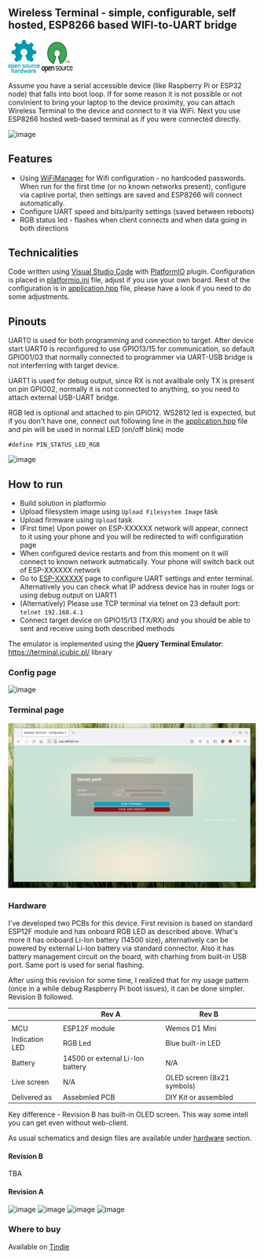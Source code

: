 ## Wireless Terminal - simple, configurable, self hosted, ESP8266 based WIFI-to-UART bridge

![Open Source Hardware](/doc/images/open-source-hardware-logo.png)
![Open Source Software](/doc/images/open-source-software-logo.png)

Assume you have a serial accessible device (like Raspberry Pi or ESP32 node) that falls into boot loop. If for some reason it is not possible or not convinient to bring your laptop to the device proximity, you can attach Wireless Terminal to the device and connect to it via WiFi. Next you use ESP8266 hosted web-based  terminal as if you were connected directly.

![image](https://user-images.githubusercontent.com/5459747/169392360-5300c240-e5a9-4d8c-8a79-1b298578029e.png)

## Features

- Using [WiFiManager](https://github.com/tzapu/WiFiManager) for Wifi configuration - no hardcoded passwords. When run for the first time (or no known networks present), configure via captive portal, then settings are saved and ESP8266 will connect automatically.
- Configure UART speed and bits/parity settings (saved between reboots)
- RGB status led - flashes when client connects and when data going in both directions

## Technicalities 

Code written using [Visual Studio Code](https://code.visualstudio.com/) with [PlatformIO](https://platformio.org/) plugin. Configuration is placed in [platformio.ini](./platformio.ini) file, adjust if you use your own board. Rest of the configuration is in [application.hpp](./include/application.hpp) file, please have a look if you need to do some adjustments.

## Pinouts

UART0 is used for both programming and connection to target. After device start UART0 is reconfigured to use GPIO13/15 for communication, so default GPIO01/03 that normally connected to programmer via UART-USB bridge is not interferring with target device. 

UART1 is used for debug output, since RX is not availbale only TX is present on pin GPIO02, normally it is not connected to anything, so you need to attach external USB-UART bridge.

RGB led is optional and attached to pin GPIO12. WS2812 led is expected, but if you don't have one, connect out following line in the [application.hpp](./include/application.hpp) file and pin will be used in normal LED (on/off blink) mode
``` 
#define PIN_STATUS_LED_RGB 
```

![image](https://user-images.githubusercontent.com/5459747/169394145-747e7414-06ad-4911-90f0-c7dc639526ed.png)

## How to run

- Build solution in platformio
- Upload filesystem image using `Upload Filesystem Image` task
- Upload firmware using `Upload` task
- (First time) Upon power on ESP-XXXXXX network will appear, connect to it using your phone and you will be redirected to wifi configuration page
- When configured device restarts and from this moment on it will connect to known network autmatically. Your phone will switch back out of ESP-XXXXXX network
- Go to [ESP-XXXXXX](http://ESP-XXXXXX.lan) page to configure UART settings and enter terminal. Alternatively you can check what IP address device has in router logs or using debug output on UART1
- (Alternatively) Please use TCP terminal via telnet on 23 default port: `telnet 192.168.4.1`
- Connect target device on GPIO15/13 (TX/RX) and you should be able to sent and receive using both described methods

The emulator is implemented using the **jQuery Terminal Emulator**: https://terminal.jcubic.pl/
library

### Config page

![image](https://user-images.githubusercontent.com/5459747/169392681-18ed7ace-9172-488e-b64e-b60dbdd8a359.png)

### Terminal page

![simplescreenrecorder-2022-05-19_22.08.45.gif](./doc/simplescreenrecorder-2022-05-19_22.08.45.gif)

### Hardware

I've developed two PCBs for this device. First revision is based on standard ESP12F module and has onboard RGB LED as described above. What's more it has onboard Li-Ion battery (14500 size), alternatively can be powered by external Li-Ion battery via standard connector. Also it has battery management circuit on the board, with charhing from built-in USB port. Same port is used for serial flashing.

After using this revision for some time, I realized that for my usage pattern (once in a while debug Raspberry Pi boot issues), it can be done simpler. Revision B followed.

|                | Rev A                            | Rev B                      |
|----------------|----------------------------------|----------------------------|
|                |                                  |                            |
| MCU            | ESP12F module                    | Wemos D1 Mini              |
| Indication LED | RGB Led                          | Blue built-in LED          |
| Battery        | 14500 or external Li-Ion battery | N/A                        |
| Live screen    | N/A                              | OLED screen (8x21 symbols) |
| Delivered as   | Assebmled PCB                    | DIY Kit or assembled       |

Key difference - Revision B has built-in OLED screen. This way some intell you can get even without web-client. 

As usual schematics and design files are available under [hardware](/hardware) section. 

#### Revision B

TBA

#### Revision A

![image](https://user-images.githubusercontent.com/5459747/177056606-f8d9d947-5051-4807-954d-d0460ebd90e2.png)
![image](https://user-images.githubusercontent.com/5459747/177056613-54652ca0-7139-48d3-817c-dfde994896aa.png)
![image](https://user-images.githubusercontent.com/5459747/177056621-1ea97652-e683-4728-80bb-21c54f414b9c.png)
![image](https://user-images.githubusercontent.com/5459747/177056627-dab257f5-5429-4f34-9b36-2e339714631a.png)

### Where to buy

Available on [Tindie](https://www.tindie.com/products/sonocotta/esp8266-wireless-terminal/)
